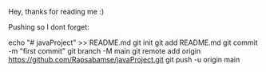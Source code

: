 Hey, thanks for reading me :)

Pushing so I dont forget:

echo "# javaProject" >> README.md
git init
git add README.md
git commit -m "first commit"
git branch -M main
git remote add origin https://github.com/Rapsabamse/javaProject.git
git push -u origin main